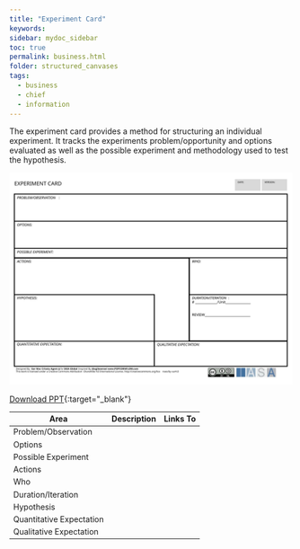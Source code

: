 ```yaml
---
title: "Experiment Card"
keywords: 
sidebar: mydoc_sidebar
toc: true
permalink: business.html
folder: structured_canvases
tags: 
  - business
  - chief
  - information
---
```


The experiment card provides a method for structuring an individual experiment. It tracks the experiments problem/opportunity and options evaluated as well as the possible experiment and methodology used to test the hypothesis.

![image001](media/experiment_card001.svg)

[Download PPT](media/ppt/experiment_card.ppt){:target="_blank"}

| Area | Description | Links To |
| --- | --- | --- |
| Problem/Observation |   |   |
| Options |   |   |
| Possible Experiment |   |   |
| Actions |   |   |
| Who |   |   |
| Duration/Iteration |   |   |
| Hypothesis |   |   |
| Quantitative Expectation |   |   |
| Qualitative Expectation |   |   |